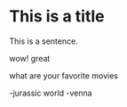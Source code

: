 # This is a title

This is a sentence.

wow!
great




what are your favorite movies

-jurassic world
-venna